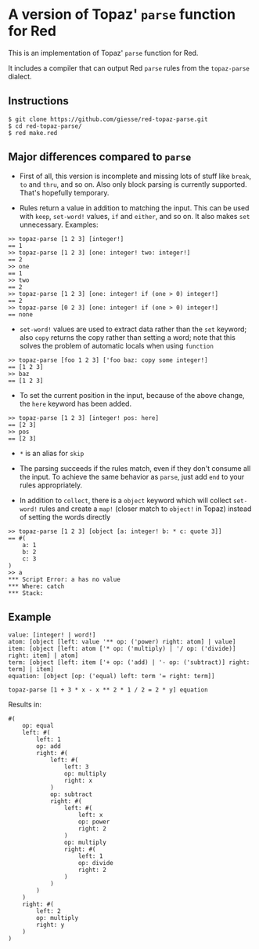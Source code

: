 # A version of Topaz' `parse` function for Red

This is an implementation of Topaz' `parse` function for Red.

It includes a compiler that can output Red `parse` rules from the `topaz-parse` dialect.

## Instructions

```
$ git clone https://github.com/giesse/red-topaz-parse.git
$ cd red-topaz-parse/
$ red make.red
```

## Major differences compared to `parse`

* First of all, this version is incomplete and missing lots of stuff like `break`, `to` and `thru`, and so on. Also only block parsing is currently supported. That's hopefully temporary.

* Rules return a value in addition to matching the input. This can be used with `keep`, `set-word!` values, `if` and `either`, and so on. It also makes `set` unnecessary. Examples:

```
>> topaz-parse [1 2 3] [integer!]
== 1
>> topaz-parse [1 2 3] [one: integer! two: integer!]
== 2
>> one
== 1
>> two
== 2
>> topaz-parse [1 2 3] [one: integer! if (one > 0) integer!]
== 2
>> topaz-parse [0 2 3] [one: integer! if (one > 0) integer!]
== none
```

* `set-word!` values are used to extract data rather than the `set` keyword; also `copy` returns the copy rather than setting a word; note that this solves the problem of automatic locals when using `function`

```
>> topaz-parse [foo 1 2 3] ['foo baz: copy some integer!]
== [1 2 3]
>> baz
== [1 2 3]
```

* To set the current position in the input, because of the above change, the `here` keyword has been added.

```
>> topaz-parse [1 2 3] [integer! pos: here]
== [2 3]
>> pos
== [2 3]
```

* `*` is an alias for `skip`

* The parsing succeeds if the rules match, even if they don't consume all the input. To achieve the same behavior as `parse`, just add `end` to your rules appropriately.

* In addition to `collect`, there is a `object` keyword which will collect `set-word!` rules and create a `map!` (closer match to `object!` in Topaz) instead of setting the words directly

```
>> topaz-parse [1 2 3] [object [a: integer! b: * c: quote 3]]
== #(
    a: 1
    b: 2
    c: 3
)
>> a
*** Script Error: a has no value
*** Where: catch
*** Stack:  
```

## Example

```
value: [integer! | word!]
atom: [object [left: value '** op: ('power) right: atom] | value]
item: [object [left: atom ['* op: ('multiply) | '/ op: ('divide)] right: item] | atom]
term: [object [left: item ['+ op: ('add) | '- op: ('subtract)] right: term] | item]
equation: [object [op: ('equal) left: term '= right: term]]

topaz-parse [1 + 3 * x - x ** 2 * 1 / 2 = 2 * y] equation
```

Results in:

```
#(
    op: equal
    left: #(
        left: 1
        op: add
        right: #(
            left: #(
                left: 3
                op: multiply
                right: x
            )
            op: subtract
            right: #(
                left: #(
                    left: x
                    op: power
                    right: 2
                )
                op: multiply
                right: #(
                    left: 1
                    op: divide
                    right: 2
                )
            )
        )
    )
    right: #(
        left: 2
        op: multiply
        right: y
    )
)
```
